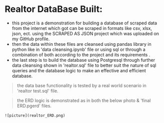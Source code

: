 # **Realtor DataBase Built:**

- this project is a demonstration for building a database of scraped data from the internet which got can be scraped in formats like csv, xlsx, json, ect. using the SCRAPED AS JSON project which was uploaded on my GitHub profile.
- then the data within these files are cleansed using pandas library in python like in 'data cleansing.ipynb' file or using sql or through a combination of both according to the project and its requirements .
- the last step is to build the database using Postgresql through further data cleansing shown in 'realtor.sql' file to better suit the nature of sql queries and the database logic to make an effective and efficient database.

> the data base functionality is tested by a real world scenario in 'realtor test.sql' file.

> the ERD logic is demonstrated as in both the below photo & 'final ERD.pgerd' files.

    ![picture](realtor_ERD.png)
